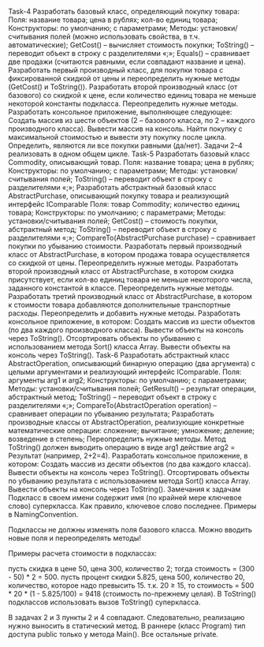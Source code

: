 Task-4
Разработать базовый класс, определяющий покупку товара:
Поля:
название товара;
цена в рублях;
кол-во единиц товара;
Конструкторы:
по умолчанию;
с параметрами;
Методы:
установки/считывания полей (можно использовать свойства, в т.ч. автоматические);
GetCost() – вычисляет стоимость покупки;
ToString() – переводит объект в строку с разделителями «;»;
Equals() – сравнивает две продажи (считаются равными, если совпадают название и цена).
Разработать первый производный класс, для покупки товара с фиксированной скидкой от цены и переопределить нужные методы (GetCost() и ToString()).
Разработать второй производный класс (от базового) со скидкой к цене, если количество единиц товара не меньше некоторой константы подкласса. Переопределить нужные методы.
Разработать консольное приложение, выполняющее следующее:
Создать массив из шести объектов (2 – базового класса, по 2 – каждого производного класса).
Вывести массив на консоль.
Найти покупку с максимальной стоимостью и вывести эту покупку после цикла.
Определить, являются ли все покупки равными (да/нет).
Задачи 2–4 реализовать в одном общем цикле.
Task-5
Разработать базовый класс Commodity, описывающий товар.
Поля:
название товара;
цена в рублях;
Конструкторы:
по умолчанию;
с параметрами;
Методы:
установки/считывания полей;
ToString() – переводит объект в строку с разделителями «;»;
Разработать абстрактный базовый класс AbstractPurchase, описывающий покупку товара и реализующий интерфейс IComparable<AbstractPurchase>
Поля:
товар Commodity;
количество единиц товара;
Конструкторы:
по умолчанию;
с параметрами;
Методы:
установки/считывания полей;
GetCost() – стоимость покупки, абстрактный метод;
ToString() – переводит объект в строку с разделителями «;»;
CompareTo(AbstractPurchase purchase) – сравнивает покупки по убыванию стоимости.
Разработать первый производный класс от AbstractPurchase, в котором продажа товара осуществляется со скидкой от цены. Переопределить нужные методы.
Разработать второй производный класс от AbstractPurchase, в котором скидка присутствует, если кол-во единиц товара не меньше некоторого числа, заданного константой в классе. Переопределить нужные методы.
Разработать третий производный класс от AbstractPurchase, в котором к стоимости товара добавляются дополнительные транспортные расходы. Переопределить и добавить нужные методы.
Разработать консольное приложение, в котором:
Создать массив из шести объектов (по два каждого производного класса).
Вывести объекты на консоль через ToString().
Отсортировать объекты по убыванию с использованием метода Sort() класса Array.
Вывести объекты на консоль через ToString().
Task-6
Разработать абстрактный класс AbstractOperation, описывающий бинарную операцию (два аргумента) с целыми аргументами и реализующий интерфейс IComparable<AbstractOperation>.
Поля:
аргументы arg1 и arg2;
Конструкторы:
по умолчанию;
с параметрами;
Методы:
установки/считывания полей;
GetResult() – результат операции, абстрактный метод;
ToString() – переводит объект в строку с разделителями «;»;
CompareTo(AbstractOperation operation) – сравнивает операции по убыванию результата;
Разработать производные классы от AbstractOperation, реализующие конкретные математические операции:
сложение;
вычитание;
умножение;
деление;
возведение в степень;
Переопределить нужные методы. Метод ToString() должен выводить операцию в виде arg1 действие arg2 = Результат (например, 2+2=4).
Разработать консольное приложение, в котором:
Cоздать массив из десяти объектов (по два каждого класса).
Вывести объекты на консоль через ToString().
Отсортировать объекты по убыванию результата с использованием метода Sort() класса Array.
Вывести объекты на консоль через ToString().
Замечания к задачам
Подкласс в своем имени содержит имя (по крайней мере ключевое слово) суперкласса. Как правило, ключевое слово последнее. Примеры в NamingConvention.

Подклассы не должны изменять поля базового класса. Можно вводить новые поля и переопределять методы!

Примеры расчета стоимости в подклассах:

пусть скидка в цене 50, цена 300, количество 2;
тогда стоимость = (300 - 50) * 2 = 500.
пусть процент скидки 5.825, цена 500, количество 20, количество, которое надо превысить 15.
т.к. 20 ≥ 15, то стоимость = 500 * 20 * (1 - 5.825/100) = 9418 (стоимость по-прежнему целая).
В ToString() подклассов использовать вызов ToString() суперкласса.

В задачах 2 и 3 пункты 2 и 4 совпадают. Следовательно, реализацию нужно выносить в статический метод. В раннере (класс Program) тип доступа public только у метода Main(). Все остальные private.